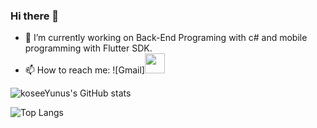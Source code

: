### Hi there 👋

- 🔭 I’m currently working on Back-End Programing with c# and mobile programming with Flutter SDK.
- 📫 How to reach me: ![Gmail]<img height="32" width="32" src="https://img.icons8.com/clouds/2x/gmail.png" />

![koseeYunus's GitHub stats](https://github-readme-stats.vercel.app/api?username=koseeYunus&show_icons=true&theme=tokyonight)

![Top Langs](https://github-readme-stats.vercel.app/api/top-langs/?username=koseeYunus&exclude_repo=SoftwareCamp&layout=compact&theme=tokyonight)


<!--
**koseeYunus/koseeYunus** is a ✨ _special_ ✨ repository because its `README.md` (this file) appears on your GitHub profile.

Here are some ideas to get you started:

- 🔭 I’m currently working on ...
- 🌱 I’m currently learning ...
- 👯 I’m looking to collaborate on ...
- 🤔 I’m looking for help with ...
- 💬 Ask me about ...
- 📫 How to reach me: ...
- 😄 Pronouns: ...
- ⚡ Fun fact: ...
-->
